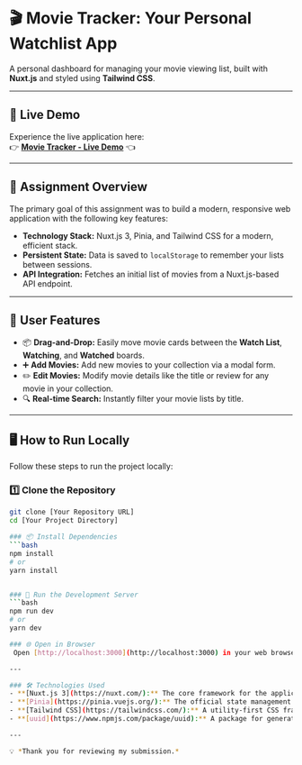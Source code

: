 # 🎬 Movie Tracker: Your Personal Watchlist App

A personal dashboard for managing your movie viewing list, built with **Nuxt.js** and styled using **Tailwind CSS**.

---

## 🚀 Live Demo
Experience the live application here:  
👉 **[Movie Tracker - Live Demo](https://nuxt-movie-list.vercel.app/)** 👈

---

## 📌 Assignment Overview
The primary goal of this assignment was to build a modern, responsive web application with the following key features:

- **Technology Stack:** Nuxt.js 3, Pinia, and Tailwind CSS for a modern, efficient stack.
- **Persistent State:** Data is saved to `localStorage` to remember your lists between sessions.
- **API Integration:** Fetches an initial list of movies from a Nuxt.js-based API endpoint.

---

## 🎯 User Features
- 📦 **Drag-and-Drop:** Easily move movie cards between the **Watch List**, **Watching**, and **Watched** boards.  
- ➕ **Add Movies:** Add new movies to your collection via a modal form.  
- ✏️ **Edit Movies:** Modify movie details like the title or review for any movie in your collection.  
- 🔍 **Real-time Search:** Instantly filter your movie lists by title.  

---

## 🖥️ How to Run Locally

Follow these steps to run the project locally:

### 1️⃣ Clone the Repository
```bash
git clone [Your Repository URL]
cd [Your Project Directory]

### 📦 Install Dependencies
```bash
npm install
# or
yarn install


### 🚀 Run the Development Server
```bash
npm run dev
# or
yarn dev

### 🌐 Open in Browser
 Open [http://localhost:3000](http://localhost:3000) in your web browser to view the application.

---

### 🛠️ Technologies Used
- **[Nuxt.js 3](https://nuxt.com/):** The core framework for the application.
- **[Pinia](https://pinia.vuejs.org/):** The official state management library for Vue.js.
- **[Tailwind CSS](https://tailwindcss.com/):** A utility-first CSS framework for rapid styling.
- **[uuid](https://www.npmjs.com/package/uuid):** A package for generating unique IDs.

---

💡 *Thank you for reviewing my submission.*

